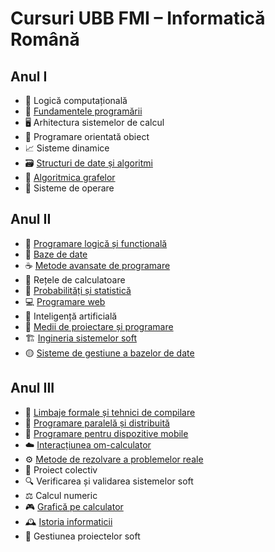 # Cursuri UBB FMI – Informatică Română

## Anul I
- 🎲 Logică computațională
- 🐍 [Fundamentele programării](https://github.com/karinakentsch19/UBB-FMI-Informatica/tree/4c213dd50242fb72027eb9f8c846abeddcf5e96b/ANUL%201/FUNDAMENTELE%20PROGRAMARII)
- 🖥️ Arhitectura sistemelor de calcul
- 🔧 Programare orientată obiect
- 📈 Sisteme dinamice
- 🗃️ [Structuri de date și algoritmi](https://github.com/karinakentsch19/UBB-FMI-Informatica/tree/410eff2ab43c77151c1c65cf33ea379c82d12230/ANUL%201/STRUCTURI%20DE%20DATE%20SI%20ALGORITMI)
- 🚀 [Algoritmica grafelor](https://github.com/karinakentsch19/UBB-FMI-Informatica/tree/410eff2ab43c77151c1c65cf33ea379c82d12230/ANUL%201/ALGORITMICA%20GRAFELOR)
- 🐧 Sisteme de operare

## Anul II
- 🦉 [Programare logică și funcțională](https://github.com/karinakentsch19/UBB-FMI-Informatica/tree/25e97eb9f727c6a1be4e9d486754e594530f4094/ANUL%202/PROGRAMARE%20LOGICA%20SI%20FUNCTIONALA)
- 💾 [Baze de date](https://github.com/karinakentsch19/UBB-FMI-Informatica/tree/8fa93d7ebfeebe9b4abbda8127365b099b8421e4/ANUL%202/BAZE%20DE%20DATE)
- ☕ [Metode avansate de programare](https://github.com/karinakentsch19/UBB-FMI-Informatica/tree/24b6ac038f4ffbb5f15b0632cc08ca4ceb6f1ee2/ANUL%202/METODE%20AVANSATE%20DE%20PROGRAMARE)
- 📡 Rețele de calculatoare
- 🎲 [Probabilități și statistică](https://github.com/karinakentsch19/UBB-FMI-Informatica/tree/a56a184a190c5d0bd783f2a26d222fe055c9d84a/ANUL%202/PROBABILITATI%20SI%20STATISTICA/Laboratoare)
- 💻 [Programare web](https://github.com/karinakentsch19/UBB-FMI-Informatica/tree/14600851f4bf300f67a9c621947c4f9628b8ceeb/ANUL%202/PROGRAMARE%20WEB)
- 🤖 Inteligență artificială
- 🧰 [Medii de proiectare și programare](https://github.com/karinakentsch19/UBB-FMI-Informatica/tree/f03b1680566b0e84feae3e51905bc28088013988/ANUL%202/MEDII%20DE%20PROIECTARE%20SI%20PROGRAMARE)
- 🏗️ [Ingineria sistemelor soft](https://github.com/karinakentsch19/UBB-FMI-Informatica/tree/f449a97ef7eb25df73a3a1f1ea672afbfcb8cb7f/ANUL%202/INGINERIA%20SISTEMELOR%20SOFT)
- 🟡 [Sisteme de gestiune a bazelor de date](https://github.com/karinakentsch19/UBB-FMI-Informatica/tree/76a3dba58416d08307df5100b3dfc679676b4306/ANUL%202/SISTEME%20DE%20GESTIUNE%20A%20BAZELOR%20DE%20DATE)

## Anul III
- 🧪 [Limbaje formale și tehnici de compilare](https://github.com/karinakentsch19/UBB-FMI-Informatica/tree/7dcfcc4d70ec725211dd5a0e315ff96455590800/ANUL%203/LIMBAJE%20FORMALE%20SI%20TEHNICI%20DE%20COMPILARE)
- 🔗 [Programare paralelă și distribuită](https://github.com/karinakentsch19/UBB-FMI-Informatica/tree/f688ac9f16d332b835df1488d461af0a22a3f7a5/ANUL%203/PROGRAMARE%20PARALELA%20SI%20DISTRIBUITA)
- 📱 [Programare pentru dispozitive mobile](https://github.com/karinakentsch19/UBB-FMI-Informatica/tree/a4854120a82a0d86febb94c212b1cb8c647e08f7/ANUL%203/PROGRAMARE%20PENTRU%20DISPOZITIVE%20MOBILE)
- ☁️ [Interacțiunea om-calculator](https://github.com/karinakentsch19/UBB-FMI-Informatica/tree/8943e53775639062b7df18e978950e5df757f3ca/ANUL%203/INTERACTIUNEA%20OM-CALCULATOR)
- ⚙️ [Metode de rezolvare a problemelor reale](https://github.com/karinakentsch19/UBB-FMI-Informatica/tree/e304d4286bcd8f748107638ba9257c30b64fe514/ANUL%203/METODE%20INTELIGENTE%20DE%20REZOLVARE%20A%20PROBLEMELOR%20REALE)
- 🤝 Proiect colectiv
- 🔍 Verificarea și validarea sistemelor soft
- ⚖️ Calcul numeric
- 🎮 [Grafică pe calculator](https://github.com/karinakentsch19/UBB-FMI-Informatica/tree/7d4bab042f4303c219b9ca4e20f3dd802f71da4e/ANUL%203/GRAFICA%20PE%20CALCULATOR)
- 🕰️ [Istoria informaticii](https://github.com/karinakentsch19/UBB-FMI-Informatica/tree/80f06f9b370f7d87af4de1acc5df636cd0d6c168/ANUL%203/ISTORIA%20INFORMATICII)
- 🧠 Gestiunea proiectelor soft
